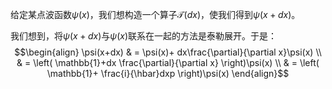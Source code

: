 给定某点波函数$\psi(x)$，我们想构造一个算子$\mathscr{T}(dx)$，使我们得到$\psi(x+dx)$。

我们想到，将$\psi(x+dx)$与$\psi(x)$联系在一起的方法是泰勒展开。于是：
$$\begin{align}
\psi(x+dx) & = \psi(x)+ dx\frac{\partial}{\partial x}\psi(x) \\
 & = \left( \mathbb{1}+dx \frac{\partial}{\partial x} \right)\psi(x) \\
 & = \left( \mathbb{1}+ \frac{i}{\hbar}dxp \right)\psi(x)
\end{align}$$